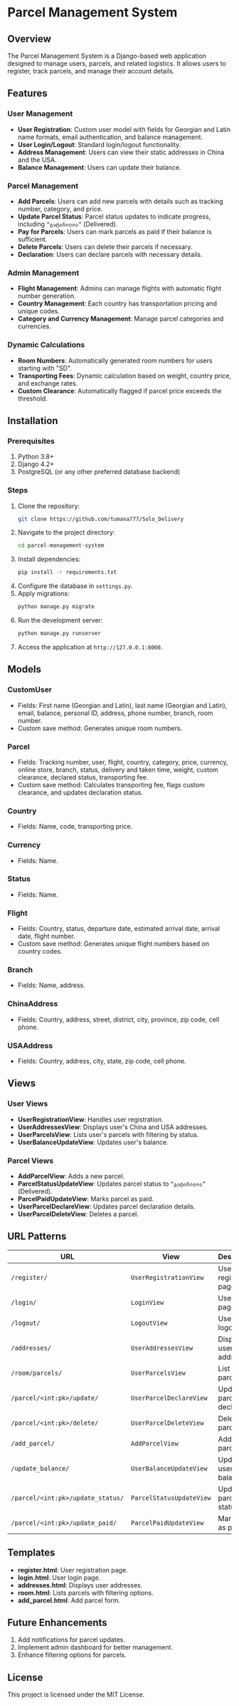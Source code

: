 # Parcel Management System

## Overview
The Parcel Management System is a Django-based web application designed to manage users, parcels, and related logistics. It allows users to register, track parcels, and manage their account details.

## Features

### User Management
- **User Registration**: Custom user model with fields for Georgian and Latin name formats, email authentication, and balance management.
- **User Login/Logout**: Standard login/logout functionality.
- **Address Management**: Users can view their static addresses in China and the USA.
- **Balance Management**: Users can update their balance.

### Parcel Management
- **Add Parcels**: Users can add new parcels with details such as tracking number, category, and price.
- **Update Parcel Status**: Parcel status updates to indicate progress, including `“გატანილია”` (Delivered).
- **Pay for Parcels**: Users can mark parcels as paid if their balance is sufficient.
- **Delete Parcels**: Users can delete their parcels if necessary.
- **Declaration**: Users can declare parcels with necessary details.

### Admin Management
- **Flight Management**: Admins can manage flights with automatic flight number generation.
- **Country Management**: Each country has transportation pricing and unique codes.
- **Category and Currency Management**: Manage parcel categories and currencies.

### Dynamic Calculations
- **Room Numbers**: Automatically generated room numbers for users starting with "SD".
- **Transporting Fees**: Dynamic calculation based on weight, country price, and exchange rates.
- **Custom Clearance**: Automatically flagged if parcel price exceeds the threshold.

## Installation

### Prerequisites
1. Python 3.8+
2. Django 4.2+
3. PostgreSQL (or any other preferred database backend)

### Steps
1. Clone the repository:
   ```bash
   git clone https://github.com/tumana777/Solo_Delivery
   ```
2. Navigate to the project directory:
   ```bash
   cd parcel-management-system
   ```
3. Install dependencies:
   ```bash
   pip install -r requirements.txt
   ```
4. Configure the database in `settings.py`.
5. Apply migrations:
   ```bash
   python manage.py migrate
   ```
6. Run the development server:
   ```bash
   python manage.py runserver
   ```
7. Access the application at `http://127.0.0.1:8000`.

## Models

### CustomUser
- Fields: First name (Georgian and Latin), last name (Georgian and Latin), email, balance, personal ID, address, phone number, branch, room number.
- Custom save method: Generates unique room numbers.

### Parcel
- Fields: Tracking number, user, flight, country, category, price, currency, online store, branch, status, delivery and taken time, weight, custom clearance, declared status, transporting fee.
- Custom save method: Calculates transporting fee, flags custom clearance, and updates declaration status.

### Country
- Fields: Name, code, transporting price.

### Currency
- Fields: Name.

### Status
- Fields: Name.

### Flight
- Fields: Country, status, departure date, estimated arrival date, arrival date, flight number.
- Custom save method: Generates unique flight numbers based on country codes.

### Branch
- Fields: Name, address.

### ChinaAddress
- Fields: Country, address, street, district, city, province, zip code, cell phone.

### USAAddress
- Fields: Country, address, city, state, zip code, cell phone.

## Views

### User Views
- **UserRegistrationView**: Handles user registration.
- **UserAddressesView**: Displays user's China and USA addresses.
- **UserParcelsView**: Lists user's parcels with filtering by status.
- **UserBalanceUpdateView**: Updates user's balance.

### Parcel Views
- **AddParcelView**: Adds a new parcel.
- **ParcelStatusUpdateView**: Updates parcel status to `“გატანილია”` (Delivered).
- **ParcelPaidUpdateView**: Marks parcel as paid.
- **UserParcelDeclareView**: Updates parcel declaration details.
- **UserParcelDeleteView**: Deletes a parcel.

## URL Patterns
| URL                          | View                          | Description                  |
|------------------------------|-------------------------------|------------------------------|
| `/register/`                 | `UserRegistrationView`        | User registration page.      |
| `/login/`                    | `LoginView`                   | User login page.             |
| `/logout/`                   | `LogoutView`                  | User logout.                 |
| `/addresses/`                | `UserAddressesView`           | Display user addresses.      |
| `/room/parcels/`             | `UserParcelsView`             | List user parcels.           |
| `/parcel/<int:pk>/update/`   | `UserParcelDeclareView`       | Update parcel declaration.   |
| `/parcel/<int:pk>/delete/`   | `UserParcelDeleteView`        | Delete a parcel.             |
| `/add_parcel/`               | `AddParcelView`               | Add a new parcel.            |
| `/update_balance/`           | `UserBalanceUpdateView`       | Update user balance.         |
| `/parcel/<int:pk>/update_status/` | `ParcelStatusUpdateView` | Update parcel status.        |
| `/parcel/<int:pk>/update_paid/` | `ParcelPaidUpdateView`      | Mark parcel as paid.         |

## Templates
- **register.html**: User registration page.
- **login.html**: User login page.
- **addresses.html**: Displays user addresses.
- **room.html**: Lists parcels with filtering options.
- **add_parcel.html**: Add parcel form.

## Future Enhancements
1. Add notifications for parcel updates.
2. Implement admin dashboard for better management.
3. Enhance filtering options for parcels.

## License
This project is licensed under the MIT License.

